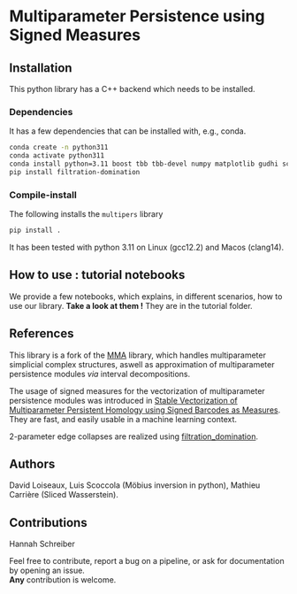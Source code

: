 # Multiparameter Persistence using Signed Measures

## Installation
This python library has a C++ backend which needs to be installed. 

### Dependencies
It has a few dependencies that can be installed with, e.g., conda.
```sh
conda create -n python311
conda activate python311
conda install python=3.11 boost tbb tbb-devel numpy matplotlib gudhi scikit-learn cython sympy tqdm cycler typing shapely numba -c conda-forge
pip install filtration-domination
```

### Compile-install
The following installs the `multipers` library
```sh
pip install .
```
It has been tested with python 3.11 on Linux (gcc12.2) and Macos (clang14).

## How to use : tutorial notebooks
We provide a few notebooks, which explains, in different scenarios, how to use our library. **Take a look at them !** They are in the tutorial folder.


## References
This library is a fork of the [MMA](https://github.com/DavidLapous/multipers) library, which handles multiparameter simplicial complex structures, aswell as approximation of multiparameter persistence modules *via* interval decompositions.

The usage of signed measures for the vectorization of multiparameter persistence modules was introduced in [Stable Vectorization of Multiparameter Persistent Homology using Signed Barcodes as Measures](). They are fast, and easily usable in a machine learning context.

2-parameter edge collapses are realized using [filtration_domination](https://github.com/aj-alonso/filtration_domination/).


## Authors
David Loiseaux, Luis Scoccola (Möbius inversion in python), Mathieu Carrière (Sliced Wasserstein). 

## Contributions
Hannah Schreiber

Feel free to contribute, report a bug on a pipeline, or ask for documentation by opening an issue.<br>
**Any** contribution is welcome.
